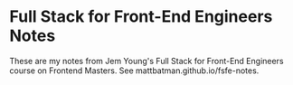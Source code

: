 # Full Stack for Front-End Engineers Notes

These are my notes from Jem Young's Full Stack for Front-End Engineers course on Frontend Masters. See mattbatman.github.io/fsfe-notes.
